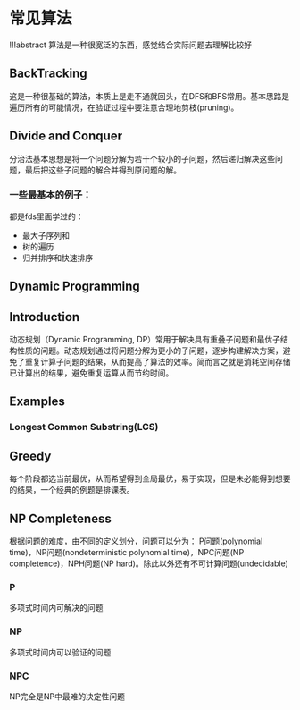 # 常见算法
!!!abstract
    算法是一种很宽泛的东西，感觉结合实际问题去理解比较好
## BackTracking
这是一种很基础的算法，本质上是走不通就回头，在DFS和BFS常用。基本思路是遍历所有的可能情况，在验证过程中要注意合理地剪枝(pruning)。
## Divide and Conquer
分治法基本思想是将一个问题分解为若干个较小的子问题，然后递归解决这些问题，最后把这些子问题的解合并得到原问题的解。
### 一些最基本的例子：
都是fds里面学过的：
* 最大子序列和
* 树的遍历
* 归并排序和快速排序
## Dynamic Programming
## Introduction
动态规划（Dynamic Programming, DP）常用于解决具有重叠子问题和最优子结构性质的问题。动态规划通过将问题分解为更小的子问题，逐步构建解决方案，避免了重复计算子问题的结果，从而提高了算法的效率。简而言之就是消耗空间存储已计算出的结果，避免重复运算从而节约时间。
## Examples
### Longest Common Substring(LCS)

## Greedy
每个阶段都选当前最优，从而希望得到全局最优，易于实现，但是未必能得到想要的结果，一个经典的例题是排课表。
## NP Completeness
根据问题的难度，由不同的定义划分，问题可以分为：
P问题(polynomial time)，NP问题(nondeterministic polynomial time)，NPC问题(NP completence)，NPH问题(NP hard)。除此以外还有不可计算问题(undecidable)
### P
多项式时间内可解决的问题
### NP
多项式时间内可以验证的问题
### NPC
NP完全是NP中最难的决定性问题